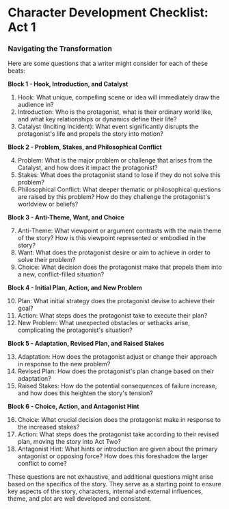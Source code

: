 # Character Development Checklist: Act 1 

### Navigating the Transformation 

Here are some questions that a writer might consider for each of these beats:

**Block 1 - Hook, Introduction, and Catalyst**

1. Hook: What unique, compelling scene or idea will immediately draw the audience in?
2. Introduction: Who is the protagonist, what is their ordinary world like, and what key relationships or dynamics define their life?
3. Catalyst (Inciting Incident): What event significantly disrupts the protagonist's life and propels the story into motion?

**Block 2 - Problem, Stakes, and Philosophical Conflict**

4. Problem: What is the major problem or challenge that arises from the Catalyst, and how does it impact the protagonist?
5. Stakes: What does the protagonist stand to lose if they do not solve this problem?
6. Philosophical Conflict: What deeper thematic or philosophical questions are raised by this problem? How do they challenge the protagonist's worldview or beliefs?

**Block 3 - Anti-Theme, Want, and Choice**

7. Anti-Theme: What viewpoint or argument contrasts with the main theme of the story? How is this viewpoint represented or embodied in the story?
8. Want: What does the protagonist desire or aim to achieve in order to solve their problem?
9. Choice: What decision does the protagonist make that propels them into a new, conflict-filled situation?

**Block 4 - Initial Plan, Action, and New Problem**

10. Plan: What initial strategy does the protagonist devise to achieve their goal?
11. Action: What steps does the protagonist take to execute their plan?
12. New Problem: What unexpected obstacles or setbacks arise, complicating the protagonist's situation?

**Block 5 - Adaptation, Revised Plan, and Raised Stakes**

13. Adaptation: How does the protagonist adjust or change their approach in response to the new problem?
14. Revised Plan: How does the protagonist's plan change based on their adaptation?
15. Raised Stakes: How do the potential consequences of failure increase, and how does this heighten the story's tension?

**Block 6 - Choice, Action, and Antagonist Hint**

16. Choice: What crucial decision does the protagonist make in response to the increased stakes?
17. Action: What steps does the protagonist take according to their revised plan, moving the story into Act Two?
18. Antagonist Hint: What hints or introduction are given about the primary antagonist or opposing force? How does this foreshadow the larger conflict to come?

These questions are not exhaustive, and additional questions might arise based on the specifics of the story. They serve as a starting point to ensure key aspects of the story, characters, internal and external influences, theme, and plot are well developed and consistent.
